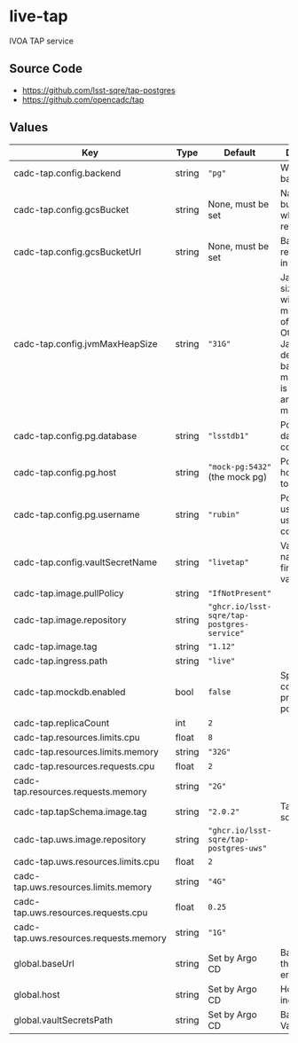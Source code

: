# live-tap

IVOA TAP service

## Source Code

* <https://github.com/lsst-sqre/tap-postgres>
* <https://github.com/opencadc/tap>

## Values

| Key | Type | Default | Description |
|-----|------|---------|-------------|
| cadc-tap.config.backend | string | `"pg"` | What type of backend? |
| cadc-tap.config.gcsBucket | string | None, must be set | Name of GCS bucket in which to store results |
| cadc-tap.config.gcsBucketUrl | string | None, must be set | Base URL for results stored in GCS bucket |
| cadc-tap.config.jvmMaxHeapSize | string | `"31G"` | Java heap size, which will set the maximum size of the heap. Otherwise Java would determine it based on how much memory is available and black maths. |
| cadc-tap.config.pg.database | string | `"lsstdb1"` | Postgres database to connect to |
| cadc-tap.config.pg.host | string | `"mock-pg:5432"` (the mock pg) | Postgres hostname:port to connect to |
| cadc-tap.config.pg.username | string | `"rubin"` | Postgres username to use to connect |
| cadc-tap.config.vaultSecretName | string | `"livetap"` | Vault secret name: the final key in the vault path |
| cadc-tap.image.pullPolicy | string | `"IfNotPresent"` |  |
| cadc-tap.image.repository | string | `"ghcr.io/lsst-sqre/tap-postgres-service"` |  |
| cadc-tap.image.tag | string | `"1.12"` |  |
| cadc-tap.ingress.path | string | `"live"` |  |
| cadc-tap.mockdb.enabled | bool | `false` | Spin up a container to pretend to be postgres. |
| cadc-tap.replicaCount | int | `2` |  |
| cadc-tap.resources.limits.cpu | float | `8` |  |
| cadc-tap.resources.limits.memory | string | `"32G"` |  |
| cadc-tap.resources.requests.cpu | float | `2` |  |
| cadc-tap.resources.requests.memory | string | `"2G"` |  |
| cadc-tap.tapSchema.image.tag | string | `"2.0.2"` | Tag of TAP schema image |
| cadc-tap.uws.image.repository | string | `"ghcr.io/lsst-sqre/tap-postgres-uws"` |  |
| cadc-tap.uws.resources.limits.cpu | float | `2` |  |
| cadc-tap.uws.resources.limits.memory | string | `"4G"` |  |
| cadc-tap.uws.resources.requests.cpu | float | `0.25` |  |
| cadc-tap.uws.resources.requests.memory | string | `"1G"` |  |
| global.baseUrl | string | Set by Argo CD | Base URL for the environment |
| global.host | string | Set by Argo CD | Host name for ingress |
| global.vaultSecretsPath | string | Set by Argo CD | Base path for Vault secrets |
